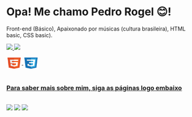 <h1>Opa! Me chamo Pedro Rogel 😊!</h1>
<p>Front-end (Básico), Apaixonado por músicas (cultura brasileira), HTML basic, CSS basic).</p>

<div>
   <a href="https://github.com/pedro-rogel">
   <img height="180em" src="https://github-readme-stats.vercel.app/api?username=pedro-rogel&show_icons=true&theme=tokyonight&include_all_commits=true&count_private=true"/>
   <img height="180em" src="https://github-readme-stats.vercel.app/api/top-langs/?username=pedro-rogel&layout=compact&langs_count=6&theme=tokyonight"/>

</div>
<div style="display: inline_block"><br>
  <img align="center" alt="HTML" height="30" width="40" src="https://raw.githubusercontent.com/devicons/devicon/master/icons/html5/html5-original.svg">
  <img align="center" alt="CSS" height="30" width="40" src="https://raw.githubusercontent.com/devicons/devicon/master/icons/css3/css3-original.svg">
</div>
 
 <br>
 
  ### Para saber mais sobre mim, siga as páginas logo embaixo
 
<div style="display: inline_block"><br>
 <!--youtube aqui em baixo-->
<a href="https://www.youtube.com/@PedroRogel./about"><img src="https://img.shields.io/badge/YouTube-FF0000?style=for-the-badge&logo=youtube&logoColor=white"></a>
 <!--instagram aqui em baixo-->
<a href="https://www.instagram.com/_pedrorogel_/"><img src="https://img.shields.io/badge/-Instagram-%23E4405F?style=for-the-badge&logo=instagram&logoColor=white"></a>
<!--linkedin aqui em baixo-->
<a  href=https://www.linkedin.com/in/pedro-henrique-395b67272><img src="https://img.shields.io/badge/-LinkedIn-%230077B5?style=for-the-badge&logo=linkedin&logoColor=white"></a> 
 </div>
